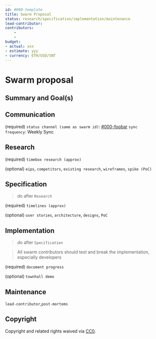 ```yaml
---
id: #000-template
title: Swarm Proposal
status: research/specification/implementation/maintenance
lead-contributor: 
contributors:
    -
    -
budget:
- actual: xxx
- estimate: yyy
- currency: ETH/USD/SNT
---
```


# Swarm proposal

## Summary and Goal(s)

## Communication
(required)
`status channel (same as swarm id)`: [#000-foobar](https://get.status.im/chat/public/000-foobar)
`sync frequency`: Weekly Sync

## Research
(required) 
`timebox research (approx)` 

(optional)
`eips`, `competitors`, `existing research`, `wireframes`, `spike (PoC)`

## Specification

> do after `Research`

(required)
`timelines (approx)`

(optional)
`user stories`, `architecture`, `designs`, `PoC`

## Implementation
> do after `Specification`

> All swarm contributors should test and break the implementation, especially developers

(required)
`document progress`

(optional)
`townhall demo`

## Maintenance

`lead-contributor`,`post-mortems`

## Copyright

Copyright and related rights waived via [CC0](https://creativecommons.org/publicdomain/zero/1.0/).
